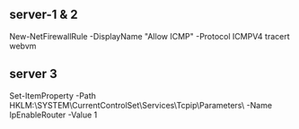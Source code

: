## server-1 & 2 
New-NetFirewallRule -DisplayName "Allow ICMP" -Protocol ICMPV4
tracert webvm


## server 3
Set-ItemProperty -Path HKLM:\SYSTEM\CurrentControlSet\Services\Tcpip\Parameters\ -Name IpEnableRouter -Value 1